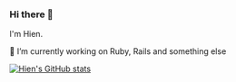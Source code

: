 ### Hi there 👋
I'm Hien.

🔭 I’m currently working on Ruby, Rails and something else

[![Hien's GitHub stats](https://github-readme-stats.vercel.app/api?username=hienvd&count_private=true&show_icons=true&theme=radical)](https://github.com/hienvd)
